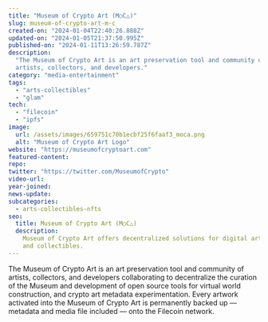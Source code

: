 ```yaml
---
title: "Museum of Crypto Art (M○C△)"
slug: museum-of-crypto-art-m-c
created-on: "2024-01-04T22:40:26.888Z"
updated-on: "2024-01-05T21:37:50.995Z"
published-on: "2024-01-11T13:26:59.787Z"
description:
  "The Museum of Crypto Art is an art preservation tool and community of
  artists, collectors, and developers."
category: "media-entertainment"
tags:
  - "arts-collectibles"
  - "glam"
tech:
  - "filecoin"
  - "ipfs"
image:
  url: /assets/images/659751c70b1ecbf25f6faaf3_moca.png
  alt: "Museum of Crypto Art Logo"
website: "https://museumofcryptoart.com"
featured-content:
repo:
twitter: "https://twitter.com/MuseumofCrypto"
video-url:
year-joined:
news-update:
subcategories:
  - arts-collectibles-nfts
seo:
  title: Museum of Crypto Art (M○C△)
  description:
    Museum of Crypto Art offers decentralized solutions for digital art
    and collectibles.
---
```


The Museum of Crypto Art is an art preservation tool and community of artists, collectors, and developers collaborating to decentralize the curation of the Museum and development of open source tools for virtual world construction, and crypto art metadata experimentation. Every artwork activated into the Museum of Crypto Art is permanently backed up — metadata and media file included — onto the Filecoin network.
